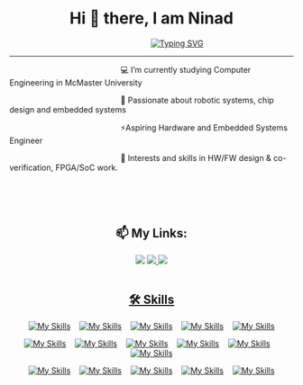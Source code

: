 
###

<h1 align ="center">Hi 👋 there, I am Ninad</h1>



<p align = "center"
   
&nbsp;&nbsp;&nbsp;&nbsp;&nbsp;&nbsp;&nbsp;&nbsp;&nbsp;&nbsp;&nbsp;&nbsp;&nbsp;&nbsp;&nbsp;&nbsp;&nbsp;&nbsp;&nbsp;&nbsp;&nbsp;&nbsp;&nbsp;[![Typing SVG](https://readme-typing-svg.demolab.com/?lines=Welcome+to+my+Github+Profile)](https://ninad4290.github.io/)
   
</p>

---

<p>&nbsp;&nbsp;&nbsp;&nbsp;&nbsp;&nbsp;&nbsp;&nbsp;&nbsp;&nbsp;&nbsp;&nbsp;&nbsp;&nbsp;&nbsp;&nbsp;&nbsp;&nbsp;&nbsp;&nbsp;&nbsp;&nbsp;&nbsp;&nbsp;&nbsp;&nbsp;&nbsp;&nbsp;&nbsp;&nbsp;&nbsp;&nbsp;&nbsp;&nbsp;&nbsp;&nbsp;&nbsp;&nbsp;&nbsp;&nbsp;&nbsp;&nbsp;&nbsp;&nbsp;&nbsp;&nbsp;&nbsp;&nbsp;&nbsp;&nbsp;💻 I’m currently studying Computer Engineering in McMaster University</p>




   <p>&nbsp;&nbsp;&nbsp;&nbsp;&nbsp;&nbsp;&nbsp;&nbsp;&nbsp;&nbsp;&nbsp;&nbsp;&nbsp;&nbsp;&nbsp;&nbsp;&nbsp;&nbsp;&nbsp;&nbsp;&nbsp;&nbsp;&nbsp;&nbsp;&nbsp;&nbsp;&nbsp;&nbsp;&nbsp;&nbsp;&nbsp;&nbsp;&nbsp;&nbsp;&nbsp;&nbsp;&nbsp;&nbsp;&nbsp;&nbsp;&nbsp;&nbsp;&nbsp;&nbsp;&nbsp;&nbsp;&nbsp;&nbsp;&nbsp;&nbsp;💬 Passionate about robotic systems, chip design and embedded systems</p>

<p>&nbsp;&nbsp;&nbsp;&nbsp;&nbsp;&nbsp;&nbsp;&nbsp;&nbsp;&nbsp;&nbsp;&nbsp;&nbsp;&nbsp;&nbsp;&nbsp;&nbsp;&nbsp;&nbsp;&nbsp;&nbsp;&nbsp;&nbsp;&nbsp;&nbsp;&nbsp;&nbsp;&nbsp;&nbsp;&nbsp;&nbsp;&nbsp;&nbsp;&nbsp;&nbsp;&nbsp;&nbsp;&nbsp;&nbsp;&nbsp;&nbsp;&nbsp;&nbsp;&nbsp;&nbsp;&nbsp;&nbsp;&nbsp;&nbsp;&nbsp;⚡Aspiring Hardware and Embedded Systems Engineer</p>
<p>&nbsp;&nbsp;&nbsp;&nbsp;&nbsp;&nbsp;&nbsp;&nbsp;&nbsp;&nbsp;&nbsp;&nbsp;&nbsp;&nbsp;&nbsp;&nbsp;&nbsp;&nbsp;&nbsp;&nbsp;&nbsp;&nbsp;&nbsp;&nbsp;&nbsp;&nbsp;&nbsp;&nbsp;&nbsp;&nbsp;&nbsp;&nbsp;&nbsp;&nbsp;&nbsp;&nbsp;&nbsp;&nbsp;&nbsp;&nbsp;&nbsp;&nbsp;&nbsp;&nbsp;&nbsp;&nbsp;&nbsp;&nbsp;&nbsp;&nbsp;🔭 Interests and skills in HW/FW design & co-verification, FPGA/SoC work.</p>
  
<br>
<br>
<br>

<h2 align = "center">📫 My Links:</h3>
<p align = "center"
   
<a href = "mailto:ninadthakker@gmail.com"><img src= "https://img.shields.io/badge/Email_Me-D14836?style=for-the-badge&logo=gmail&logoColor=white"/></a>
<a href = "https://ninad4290.github.io/"><img src="https://img.shields.io/badge/Personal_Website-000000?style=for-the-badge&logo=me&logoColor=white"/>
<a href = "https://www.linkedin.com/in/ninadthakker"><img src="https://img.shields.io/badge/LinkedIn-0077B5?style=for-the-badge&logo=linkedin&logoColor=white"/>
------------------------------------------------------------------------------------------------------------------------------------------------------------------------------------------------
<br>
<br>
<h2 align = "center">🛠 Skills</h2>
<p align = "center"
   
[![My Skills](https://skillicons.dev/icons?i=c)](https://www.cprogramming.com/)&nbsp;&nbsp;&nbsp;&nbsp;[![My Skills](https://skillicons.dev/icons?i=cpp)](https://www.cprogramming.com/)&nbsp;&nbsp;&nbsp;&nbsp;[![My Skills](https://skillicons.dev/icons?i=py)](https://www.python.org/)&nbsp;&nbsp;&nbsp;&nbsp;[![My Skills](https://skillicons.dev/icons?i=ros)](https://www.ros.org/)&nbsp;&nbsp;&nbsp;&nbsp;[![My Skills](https://skillicons.dev/icons?i=matlab)](https://www.mathworks.com/products/matlab.html) 

<p align = "center"
   
[![My Skills](https://skillicons.dev/icons?i=git)](https://git-scm.com/)&nbsp;&nbsp;&nbsp;&nbsp;[![My Skills](https://skillicons.dev/icons?i=raspberrypi)](https://www.raspberrypi.org/)&nbsp;&nbsp;&nbsp;&nbsp;[![My Skills](https://skillicons.dev/icons?i=html)](https://html.com/)&nbsp;&nbsp;&nbsp;&nbsp;[![My Skills](https://skillicons.dev/icons?i=js)](https://www.javascript.com/)&nbsp;&nbsp;&nbsp;&nbsp;[![My Skills](https://skillicons.dev/icons?i=css)](https://www.w3.org/Style/CSS/Overview.en.html)&nbsp;&nbsp;&nbsp;&nbsp;[![My Skills](https://skillicons.dev/icons?i=java)](https://www.java.com/en/) 


<p align = "center"
   
[![My Skills](https://skillicons.dev/icons?i=eclipse)](https://www.eclipse.org/ide/)&nbsp;&nbsp;&nbsp;&nbsp;[![My Skills](https://skillicons.dev/icons?i=vscode)](https://code.visualstudio.com/)&nbsp;&nbsp;&nbsp;&nbsp;[![My Skills](https://skillicons.dev/icons?i=linux)](https://git.kernel.org/pub/scm/linux/kernel/git/torvalds/linux.git)&nbsp;&nbsp;&nbsp;&nbsp;[![My Skills](https://skillicons.dev/icons?i=bash)](https://www.gnu.org/software/bash/)&nbsp;&nbsp;&nbsp;&nbsp;[![My Skills](https://skillicons.dev/icons?i=nodejs)](https://nodejs.org/en)

</p>
<br>
<br>

<!--
**ninad4290/ninad4290** is a ✨ _special_ ✨ repository because its `README.md` (this file) appears on your GitHub profile.

Here are some ideas to get you started:

- 🔭 I’m currently working on ...
- 🌱 I’m currently learning ...
- 👯 I’m looking to collaborate on ...
- 🤔 I’m looking for help with ...
- 💬 Ask me about ...
- 📫 How to reach me: ...
-
- ⚡ Fun fact: ...
-->
